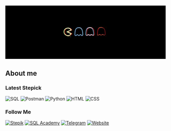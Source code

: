 ![Header](https://github.com/Pbnne/Pbnne/blob/main/assets/d846912c912e550e3ff80a4542262e8c.jpg)

## About me

### Latest Stepick 
![SQL](https://img.shields.io/badge/SQL-090909?logo=mysql)
![Postman](https://img.shields.io/badge/Postman-090909?logo=postman)
![Python](https://img.shields.io/badge/Python-090909?logo=python)
![HTML](https://img.shields.io/badge/HTML-090909?logo=html5)
![CSS](https://img.shields.io/badge/CSS-090909?logo=css3)

### Follow Me

[![Stepik](https://img.shields.io/badge/Stepik-090909?logo=stepik)](https://stepik.org/users/546768757/profile)
[![SQL Academy](https://img.shields.io/badge/SQL%20Academy-090909?logo=database)](https://sql-academy.org/ru/profile/204238)
[![Telegram](https://img.shields.io/badge/Telegram-090909?logo=telegram)](https://t.me/pbnne1)
[![Website](https://img.shields.io/badge/Website-090909?logo=link)](https://pbnne.github.io/qa-web-testing/)
